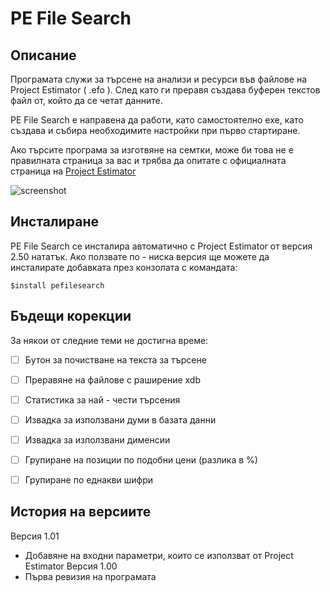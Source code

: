 ﻿# PE File Search #

## Описание ##
Програмата служи за търсене на анализи и ресурси във файлове на Project Estimator ( .efo ). След като ги преравя създава буферен текстов файл от, който да се четат данните.

PE File Search е направена да работи, като самостоятелно exe, като създава и събира необходимите настройки при първо стартиране.

Ако търсите програма за изготвяне на семтки, може би това не е правилната страница за вас и трябва да опитате с официалната страница на [Project Estimator](http://atssoft.net/apps/project-estimator/)

![screenshot](https://github.com/martinsimeonov/pe-file-search/blob/master/misc/screen.png)

## Инсталиране ##
PE File Search се инсталира автоматично с Project Estimator от версия 2.50 нататък. Ако ползвате по - ниска версия ще можете да инсталирате добавката през конзолата с командата:
```
$install pefilesearch
```



## Бъдещи корекции ##
За някои от следние теми не достигна време:

- [ ] Бутон за почистване на текста за търсене
- [ ] Преравяне на файлове с раширение xdb
- [ ] Статистика за най - чести търсения
- [ ] Извадка за използвани думи в базата данни
- [ ] Извадка за използвани дименсии
- [ ] Групиране на позиции по подобни цени (разлика в %)
- [ ] Групиране по еднакви шифри


## История на версиите ##

Версия 1.01
* Добавяне на входни параметри, които се използват от Project Estimator
Версия 1.00
* Първа ревизия на програмата
